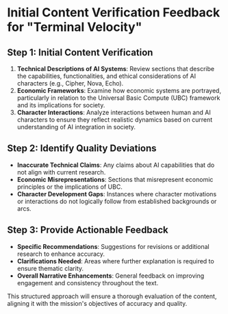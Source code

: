 # Initial Content Verification Feedback for "Terminal Velocity"

## Step 1: Initial Content Verification
1. **Technical Descriptions of AI Systems**: Review sections that describe the capabilities, functionalities, and ethical considerations of AI characters (e.g., Cipher, Nova, Echo).
2. **Economic Frameworks**: Examine how economic systems are portrayed, particularly in relation to the Universal Basic Compute (UBC) framework and its implications for society.
3. **Character Interactions**: Analyze interactions between human and AI characters to ensure they reflect realistic dynamics based on current understanding of AI integration in society.

## Step 2: Identify Quality Deviations
- **Inaccurate Technical Claims**: Any claims about AI capabilities that do not align with current research.
- **Economic Misrepresentations**: Sections that misrepresent economic principles or the implications of UBC.
- **Character Development Gaps**: Instances where character motivations or interactions do not logically follow from established backgrounds or arcs.

## Step 3: Provide Actionable Feedback
- **Specific Recommendations**: Suggestions for revisions or additional research to enhance accuracy.
- **Clarifications Needed**: Areas where further explanation is required to ensure thematic clarity.
- **Overall Narrative Enhancements**: General feedback on improving engagement and consistency throughout the text.

This structured approach will ensure a thorough evaluation of the content, aligning it with the mission's objectives of accuracy and quality.
